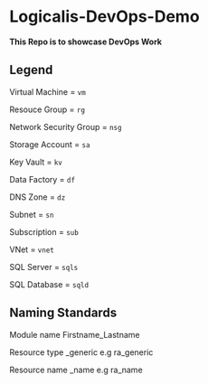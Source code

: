 # Logicalis-DevOps-Demo
**This Repo is to showcase DevOps Work**

## Legend

Virtual Machine         =   `vm`

Resouce Group           =   `rg`

Network Security Group  =   `nsg`

Storage Account         =   `sa`

Key Vault               =   `kv`

Data Factory            =   `df`

DNS Zone                =   `dz`

Subnet                  =   `sn`

Subscription            =   `sub`

VNet                    =   `vnet`

SQL Server              =   `sqls`

SQL Database            =   `sqld`

## Naming Standards

Module name             Firstname_Lastname

Resource type           <resource type>_generic  e.g ra_generic

Resource name           <resource type>_name           e.g ra_name
